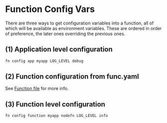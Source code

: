 # Function Config Vars

There are three ways to get configuration variables into a function, all of which will be available as environment variables.
These are ordered in order of preference, the later ones overriding the previous ones.

## (1) Application level configuration

```sh
fn config app myapp LOG_LEVEL debug
```


## (2) Function configuration from func.yaml

See [Function file](func-file.md) for more info.


## (3) Function level configuration

```sh
fn config function myapp nodefn LOG_LEVEL info
```
